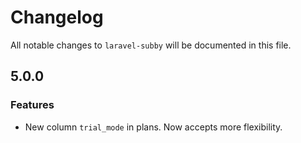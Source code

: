 # Changelog

All notable changes to `laravel-subby` will be documented in this file.

## 5.0.0

### Features

- New column `trial_mode` in plans. Now accepts more flexibility.
